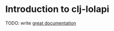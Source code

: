 # Introduction to clj-lolapi

TODO: write [great documentation](http://jacobian.org/writing/great-documentation/what-to-write/)
